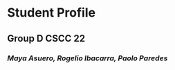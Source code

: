 <h1>Student Profile</h1>
<h2>Group D CSCC 22</h2>
<h3><i>Maya Asuero, Rogelio Ibacarra, Paolo Paredes</i></h3>